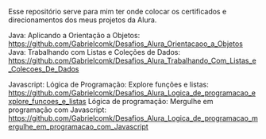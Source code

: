 Esse repositório serve para mim ter onde colocar os certificados e direcionamentos dos meus projetos da Alura.

Java: 
Aplicando a Orientação a Objetos: https://github.com/Gabrielcomk/Desafios_Alura_Orientacaoo_a_Objetos
Java: Trabalhando com Listas e Coleções de Dados: https://github.com/Gabrielcomk/Desafios_Alura_Trabalhando_Com_Listas_e_Colecoes_De_Dados

Javascript: 
Lógica de Programação: Explore funções e listas: https://github.com/Gabrielcomk/Desafios_Alura_Logica_de_programacao_explore_funcoes_e_listas
Lógica de programação: Mergulhe em programação com Javascript: https://github.com/Gabrielcomk/Desafios_Alura_Logica_de_programacao_mergulhe_em_programacao_com_Javascript
